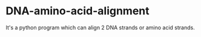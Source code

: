 # DNA-amino-acid-alignment
It's a python program which can align 2 DNA strands or amino acid strands.
